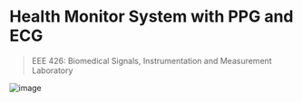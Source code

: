 # Health Monitor System with PPG and ECG
>  EEE 426: Biomedical Signals, Instrumentation and Measurement Laboratory

![image](https://github.com/awsaf49/eee426-bme/assets/36858976/b5c0076c-84c4-468c-8299-500baff5aca9)


